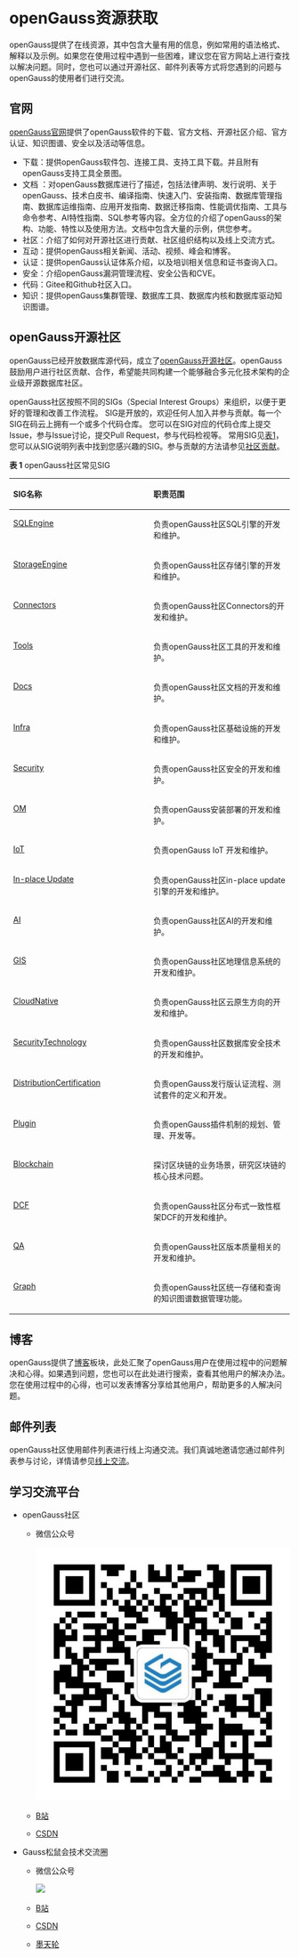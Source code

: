 # openGauss资源获取

openGauss提供了在线资源，其中包含大量有用的信息，例如常用的语法格式、解释以及示例。如果您在使用过程中遇到一些困难，建议您在官方网站上进行查找以解决问题。同时，您也可以通过开源社区、邮件列表等方式将您遇到的问题与openGauss的使用者们进行交流。

## 官网<a name="section1535864913326"></a>

[openGauss官网](https://opengauss.org/zh/)提供了openGauss软件的下载、官方文档、开源社区介绍、官方认证、知识图谱、安全以及活动等信息。

-   下载：提供openGauss软件包、连接工具、支持工具下载。并且附有openGauss支持工具全景图。
-   文档 ：对openGauss数据库进行了描述，包括法律声明、发行说明、关于openGauss、技术白皮书、编译指南、快速入门、安装指南、数据库管理指南、数据库运维指南、应用开发指南、数据迁移指南、性能调优指南、工具与命令参考、AI特性指南、SQL参考等内容。全方位的介绍了openGauss的架构、功能、特性以及使用方法。文档中包含大量的示例，供您参考。
-   社区：介绍了如何对开源社区进行贡献、社区组织结构以及线上交流方式。
-   互动：提供openGauss相关新闻、活动、视频、峰会和博客。
-   认证：提供openGauss认证体系介绍，以及培训相关信息和证书查询入口。
-   安全：介绍openGauss漏洞管理流程、安全公告和CVE。
-   代码：Gitee和Github社区入口。
-   知识：提供openGauss集群管理、数据库工具、数据库内核和数据库驱动知识图谱。

## openGauss开源社区<a name="section157731748104211"></a>

openGauss已经开放数据库源代码，成立了[openGauss开源社区](https://gitee.com/opengauss)。openGauss鼓励用户进行社区贡献、合作，希望能共同构建一个能够融合多元化技术架构的企业级开源数据库社区。

openGauss社区按照不同的SIGs（Special Interest Groups）来组织，以便于更好的管理和改善工作流程。 SIG是开放的，欢迎任何人加入并参与贡献。每一个SIG在码云上拥有一个或多个代码仓库。 您可以在SIG对应的代码仓库上提交Issue，参与Issue讨论，提交Pull Request，参与代码检视等。 常用SIG见[表1](#table9705652154412)，您可以从SIG说明列表中找到您感兴趣的SIG。参与贡献的方法请参见[社区贡献](https://opengauss.org/zh/contribution/)。

**表 1**  openGauss社区常见SIG

<a name="table9705652154412"></a>
<table><thead align="left"><tr id="row770675214441"><th class="cellrowborder" valign="top" width="50%" id="mcps1.2.3.1.1"><p id="p199861157164412"><a name="p199861157164412"></a><a name="p199861157164412"></a>SIG名称</p>
</th>
<th class="cellrowborder" valign="top" width="50%" id="mcps1.2.3.1.2"><p id="p14872194456"><a name="p14872194456"></a><a name="p14872194456"></a>职责范围</p>
</th>
</tr>
</thead>
<tbody><tr id="row167061552174413"><td class="cellrowborder" valign="top" width="50%" headers="mcps1.2.3.1.1 "><p id="p7843205019458"><a name="p7843205019458"></a><a name="p7843205019458"></a><a href="https://gitcode.com/opengauss/tc/tree/master/sigs/SQLEngine" target="_blank" rel="noopener noreferrer">SQLEngine</a></p>
</td>
<td class="cellrowborder" valign="top" width="50%" headers="mcps1.2.3.1.2 "><p id="p618412205462"><a name="p618412205462"></a><a name="p618412205462"></a>负责openGauss社区SQL引擎的开发和维护。</p>
</td>
</tr>
<tr id="row4707552174419"><td class="cellrowborder" valign="top" width="50%" headers="mcps1.2.3.1.1 "><p id="p20280162518462"><a name="p20280162518462"></a><a name="p20280162518462"></a><a href="https://gitcode.com/opengauss/tc/tree/master/sigs/StorageEngine" target="_blank" rel="noopener noreferrer">StorageEngine</a></p>
</td>
<td class="cellrowborder" valign="top" width="50%" headers="mcps1.2.3.1.2 "><p id="p1770710520442"><a name="p1770710520442"></a><a name="p1770710520442"></a>负责openGauss社区存储引擎的开发和维护。</p>
</td>
</tr>
<tr id="row6758132084516"><td class="cellrowborder" valign="top" width="50%" headers="mcps1.2.3.1.1 "><p id="p18696305467"><a name="p18696305467"></a><a name="p18696305467"></a><a href="https://gitcode.com/opengauss/tc/tree/master/sigs/Connectors" target="_blank" rel="noopener noreferrer">Connectors</a></p>
</td>
<td class="cellrowborder" valign="top" width="50%" headers="mcps1.2.3.1.2 "><p id="p1775962015455"><a name="p1775962015455"></a><a name="p1775962015455"></a>负责openGauss社区Connectors的开发和维护。</p>
</td>
</tr>
<tr id="row13773142394514"><td class="cellrowborder" valign="top" width="50%" headers="mcps1.2.3.1.1 "><p id="p1859816350465"><a name="p1859816350465"></a><a name="p1859816350465"></a><a href="https://gitcode.com/opengauss/tc/tree/master/sigs/Tools" target="_blank" rel="noopener noreferrer">Tools</a></p>
</td>
<td class="cellrowborder" valign="top" width="50%" headers="mcps1.2.3.1.2 "><p id="p1076381124716"><a name="p1076381124716"></a><a name="p1076381124716"></a>负责openGauss社区工具的开发和维护。</p>
</td>
</tr>
<tr id="row1547652604517"><td class="cellrowborder" valign="top" width="50%" headers="mcps1.2.3.1.1 "><p id="p770214018465"><a name="p770214018465"></a><a name="p770214018465"></a><a href="https://gitcode.com/opengauss/tc/tree/master/sigs/Docs" target="_blank" rel="noopener noreferrer">Docs</a></p>
</td>
<td class="cellrowborder" valign="top" width="50%" headers="mcps1.2.3.1.2 "><p id="p10303171917477"><a name="p10303171917477"></a><a name="p10303171917477"></a>负责openGauss社区文档的开发和维护。</p>
</td>
</tr>
<tr id="row16280529184518"><td class="cellrowborder" valign="top" width="50%" headers="mcps1.2.3.1.1 "><p id="p1281154610461"><a name="p1281154610461"></a><a name="p1281154610461"></a><a href="https://gitcode.com/opengauss/tc/tree/master/sigs/Infra" target="_blank" rel="noopener noreferrer">Infra</a></p>
</td>
<td class="cellrowborder" valign="top" width="50%" headers="mcps1.2.3.1.2 "><p id="p762102520476"><a name="p762102520476"></a><a name="p762102520476"></a>负责openGauss社区基础设施的开发和维护。</p>
</td>
</tr>
<tr id="row75905433455"><td class="cellrowborder" valign="top" width="50%" headers="mcps1.2.3.1.1 "><p id="p398712512464"><a name="p398712512464"></a><a name="p398712512464"></a><a href="https://gitcode.com/opengauss/tc/tree/master/sigs/Security" target="_blank" rel="noopener noreferrer">Security</a></p>
</td>
<td class="cellrowborder" valign="top" width="50%" headers="mcps1.2.3.1.2 "><p id="p781631104711"><a name="p781631104711"></a><a name="p781631104711"></a>负责openGauss社区安全的开发和维护。</p>
</td>
</tr>
<tr id="row3890162125711"><td class="cellrowborder" valign="top" width="50%" headers="mcps1.2.3.1.1 "><p id="p189082195713"><a name="p189082195713"></a><a name="p189082195713"></a><a href="https://gitcode.com/opengauss/tc/tree/master/sigs/OM" target="_blank" rel="noopener noreferrer">OM</a></p>
</td>
<td class="cellrowborder" valign="top" width="50%" headers="mcps1.2.3.1.2 "><p id="p289172145712"><a name="p289172145712"></a><a name="p289172145712"></a>负责openGauss安装部署的开发和维护。</p>
</td>
</tr>
<tr id="row187932417570"><td class="cellrowborder" valign="top" width="50%" headers="mcps1.2.3.1.1 "><p id="p388017247574"><a name="p388017247574"></a><a name="p388017247574"></a><a href="https://gitcode.com/opengauss/tc/tree/master/sigs/IoT" target="_blank" rel="noopener noreferrer">IoT</a></p>
</td>
<td class="cellrowborder" valign="top" width="50%" headers="mcps1.2.3.1.2 "><p id="p12880172414572"><a name="p12880172414572"></a><a name="p12880172414572"></a>负责openGauss IoT 开发和维护。</p>
</td>
</tr>
<tr id="row39681327145712"><td class="cellrowborder" valign="top" width="50%" headers="mcps1.2.3.1.1 "><p id="p296942745716"><a name="p296942745716"></a><a name="p296942745716"></a><a href="https://gitcode.com/opengauss/tc/tree/master/sigs/In-place-Update" target="_blank" rel="noopener noreferrer">In-place Update</a></p>
</td>
<td class="cellrowborder" valign="top" width="50%" headers="mcps1.2.3.1.2 "><p id="p4969162725718"><a name="p4969162725718"></a><a name="p4969162725718"></a>负责openGauss社区in-place update引擎的开发和维护。</p>
</td>
</tr>
<tr id="row1260813302579"><td class="cellrowborder" valign="top" width="50%" headers="mcps1.2.3.1.1 "><p id="p3608530185720"><a name="p3608530185720"></a><a name="p3608530185720"></a><a href="https://gitcode.com/opengauss/tc/tree/master/sigs/AI" target="_blank" rel="noopener noreferrer">AI</a></p>
</td>
<td class="cellrowborder" valign="top" width="50%" headers="mcps1.2.3.1.2 "><p id="p160943055710"><a name="p160943055710"></a><a name="p160943055710"></a>负责openGauss社区AI的开发和维护。</p>
</td>
</tr>
<tr id="row125631613205915"><td class="cellrowborder" valign="top" width="50%" headers="mcps1.2.3.1.1 "><p id="p2564131319592"><a name="p2564131319592"></a><a name="p2564131319592"></a><a href="https://gitcode.com/opengauss/tc/tree/master/sigs/GIS" target="_blank" rel="noopener noreferrer">GIS</a></p>
</td>
<td class="cellrowborder" valign="top" width="50%" headers="mcps1.2.3.1.2 "><p id="p19564913185918"><a name="p19564913185918"></a><a name="p19564913185918"></a>负责openGauss社区地理信息系统的开发和维护。</p>
</td>
</tr>
<tr id="row3774616135920"><td class="cellrowborder" valign="top" width="50%" headers="mcps1.2.3.1.1 "><p id="p377431625914"><a name="p377431625914"></a><a name="p377431625914"></a><a href="https://gitcode.com/opengauss/tc/tree/master/sigs/CloudNative" target="_blank" rel="noopener noreferrer">CloudNative</a></p>
</td>
<td class="cellrowborder" valign="top" width="50%" headers="mcps1.2.3.1.2 "><p id="p3774316195910"><a name="p3774316195910"></a><a name="p3774316195910"></a>负责openGauss社区云原生方向的开发和维护。</p>
</td>
</tr>
<tr id="row1728411220590"><td class="cellrowborder" valign="top" width="50%" headers="mcps1.2.3.1.1 "><p id="p1128482217594"><a name="p1128482217594"></a><a name="p1128482217594"></a><a href="https://gitcode.com/opengauss/tc/tree/master/sigs/SecurityTechnology" target="_blank" rel="noopener noreferrer">SecurityTechnology</a></p>
</td>
<td class="cellrowborder" valign="top" width="50%" headers="mcps1.2.3.1.2 "><p id="p2028452215599"><a name="p2028452215599"></a><a name="p2028452215599"></a>负责openGauss社区数据库安全技术的开发和维护。</p>
</td>
</tr>
<tr id="row13284172285919"><td class="cellrowborder" valign="top" width="50%" headers="mcps1.2.3.1.1 "><p id="p1128582245913"><a name="p1128582245913"></a><a name="p1128582245913"></a><a href="https://gitcode.com/opengauss/compatible-certification" target="_blank" rel="noopener noreferrer">DistributionCertification</a></p>
</td>
<td class="cellrowborder" valign="top" width="50%" headers="mcps1.2.3.1.2 "><p id="p1628592215594"><a name="p1628592215594"></a><a name="p1628592215594"></a>负责openGauss发行版认证流程、测试套件的定义和开发。</p>
</td>
</tr>
<tr id="row943503316591"><td class="cellrowborder" valign="top" width="50%" headers="mcps1.2.3.1.1 "><p id="p19435133312595"><a name="p19435133312595"></a><a name="p19435133312595"></a><a href="https://gitcode.com/opengauss/tc/tree/master/sigs/Plugin" target="_blank" rel="noopener noreferrer">Plugin</a></p>
</td>
<td class="cellrowborder" valign="top" width="50%" headers="mcps1.2.3.1.2 "><p id="p0435833115915"><a name="p0435833115915"></a><a name="p0435833115915"></a>负责openGauss插件机制的规划、管理、开发等。</p>
</td>
</tr>
<tr id="row144351433155913"><td class="cellrowborder" valign="top" width="50%" headers="mcps1.2.3.1.1 "><p id="p2435113313594"><a name="p2435113313594"></a><a name="p2435113313594"></a><a href="https://gitcode.com/opengauss/tc/tree/master/sigs/Blockchain" target="_blank" rel="noopener noreferrer">Blockchain</a></p>
</td>
<td class="cellrowborder" valign="top" width="50%" headers="mcps1.2.3.1.2 "><p id="p1443523395911"><a name="p1443523395911"></a><a name="p1443523395911"></a>探讨区块链的业务场景，研究区块链的核心技术问题。</p>
</td>
</tr>
<tr id="row14435153316595"><td class="cellrowborder" valign="top" width="50%" headers="mcps1.2.3.1.1 "><p id="p124367331599"><a name="p124367331599"></a><a name="p124367331599"></a><a href="https://gitcode.com/opengauss/tc/tree/master/sigs/DCF" target="_blank" rel="noopener noreferrer">DCF</a></p>
</td>
<td class="cellrowborder" valign="top" width="50%" headers="mcps1.2.3.1.2 "><p id="p20436933135919"><a name="p20436933135919"></a><a name="p20436933135919"></a>负责openGauss社区分布式一致性框架DCF的开发和维护。</p>
</td>
</tr>
<tr id="row643653345914"><td class="cellrowborder" valign="top" width="50%" headers="mcps1.2.3.1.1 "><p id="p1643614335597"><a name="p1643614335597"></a><a name="p1643614335597"></a><a href="https://gitcode.com/opengauss/tc/tree/master/sigs/QA" target="_blank" rel="noopener noreferrer">QA</a></p>
</td>
<td class="cellrowborder" valign="top" width="50%" headers="mcps1.2.3.1.2 "><p id="p34367332594"><a name="p34367332594"></a><a name="p34367332594"></a>负责openGauss社区版本质量相关的开发和维护。</p>
</td>
</tr>
<tr id="row1481317234016"><td class="cellrowborder" valign="top" width="50%" headers="mcps1.2.3.1.1 "><p id="p4814152314014"><a name="p4814152314014"></a><a name="p4814152314014"></a><a href="https://gitcode.com/opengauss/tc/tree/master/sigs/Graph" target="_blank" rel="noopener noreferrer">Graph</a></p>
</td>
<td class="cellrowborder" valign="top" width="50%" headers="mcps1.2.3.1.2 "><p id="p5814102310013"><a name="p5814102310013"></a><a name="p5814102310013"></a>负责openGauss社区统一存储和查询的知识图谱数据管理功能。</p>
</td>
</tr>
</tbody>
</table>

## 博客<a name="section1613515344318"></a>

openGauss提供了[博客](https://opengauss.org/zh/blogs/)板块，此处汇聚了openGauss用户在使用过程中的问题解决和心得。如果遇到问题，您也可以在此处进行搜索，查看其他用户的解决办法。您在使用过程中的心得，也可以发表博客分享给其他用户，帮助更多的人解决问题。

## 邮件列表<a name="section18179203094610"></a>

openGauss社区使用邮件列表进行线上沟通交流。我们真诚地邀请您通过邮件列表参与讨论，详情请参见[线上交流](https://opengauss.org/zh/community/onlineCommunication/)。

## 学习交流平台<a name="section7788161704417"></a>

-   openGauss社区
    -   微信公众号

        ![](figures/zh-cn_image_0000001235224851.jpg)

    -   [B站](https://space.bilibili.com/543286270?from=search&seid=7579369334374103192&spm_id_from=333.337.0.0)
    -   [CSDN](https://blog.csdn.net/weixin_49727236)

-   Gauss松鼠会技术交流圈
    -   微信公众号

        ![](figures/zh-cn_image_0000001234864947.jpg)

    -   [B站](https://space.bilibili.com/629605267?from=search&seid=8790769897413776977&spm_id_from=333.337.0.0)
    -   [CSDN](https://blog.csdn.net/GaussDB)
    -   [墨天轮](https://www.modb.pro/openGauss)


